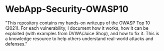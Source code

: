 # WebApp-Security-OWASP10
"This repository contains my hands-on writeups of the OWASP Top 10 (2021). For each vulnerability, I document how it works, how it can be exploited (with examples from DVWA/Juice Shop), and how to fix it. This is a knowledge resource to help others understand real-world attacks and defenses."
